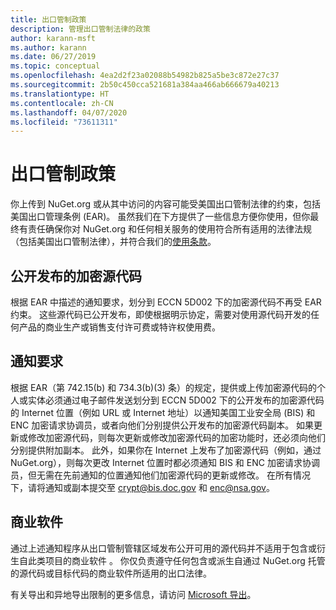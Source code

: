 ```yaml
---
title: 出口管制政策
description: 管理出口管制法律的政策
author: karann-msft
ms.author: karann
ms.date: 06/27/2019
ms.topic: conceptual
ms.openlocfilehash: 4ea2d2f23a02088b54982b825a5be3c872e27c37
ms.sourcegitcommit: 2b50c450cca521681a384aa466ab666679a40213
ms.translationtype: HT
ms.contentlocale: zh-CN
ms.lasthandoff: 04/07/2020
ms.locfileid: "73611311"
---
```

# <a name="export-control-policy"></a>出口管制政策

你上传到 NuGet.org 或从其中访问的内容可能受美国出口管制法律的约束，包括美国出口管理条例 (EAR)。  虽然我们在下方提供了一些信息方便你使用，但你最终有责任确保你对 NuGet.org 和任何相关服务的使用符合所有适用的法律法规（包括美国出口管制法律），并符合我们的[使用条款](https://www.nuget.org/policies/Terms)。

## <a name="publicly-available-encryption-source-code"></a>公开发布的加密源代码

根据 EAR 中描述的通知要求，划分到 ECCN 5D002 下的加密源代码不再受 EAR 约束。  这些源代码已公开发布，即使根据明示协定，需要对使用源代码开发的任何产品的商业生产或销售支付许可费或特许权使用费。

## <a name="notification-requirement"></a>通知要求

根据 EAR（第 742.15(b) 和 734.3(b)(3) 条）的规定，提供或上传加密源代码的个人或实体必须通过电子邮件发送划分到 ECCN 5D002 下的公开发布的加密源代码的 Internet 位置（例如 URL 或 Internet 地址）以通知美国工业安全局 (BIS) 和 ENC 加密请求协调员，或者向他们分别提供公开发布的加密源代码副本。 如果更新或修改加密源代码，则每次更新或修改加密源代码的加密功能时，还必须向他们分别提供附加副本。 此外，如果你在 Internet 上发布了加密源代码（例如，通过 NuGet.org），则每次更改 Internet 位置时都必须通知 BIS 和 ENC 加密请求协调员，但无需在先前通知的位置通知他们加密源代码的更新或修改。 在所有情况下，请将通知或副本提交至 crypt@bis.doc.gov 和 enc@nsa.gov。

## <a name="commerical-software"></a>商业软件

通过上述通知程序从出口管制管辖区域发布公开可用的源代码并不适用于包含或衍生自此类项目的商业软件  。  你仅负责遵守任何包含或派生自通过 NuGet.org 托管的源代码或目标代码的商业软件所适用的出口法律。

有关导出和异地导出限制的更多信息，请访问 [Microsoft 导出](https://www.microsoft.com/exporting)。
